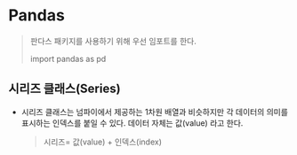 # Pandas

>   판다스 패키지를 사용하기 위해 우선 임포트를 한다.
>
> import pandas as pd

## 시리즈 클래스(Series)

- 시리즈 클래스는 넘파이에서 제공하는 1차원 배열과 비슷하지만 각 데이터의 의미를 표시하는 인덱스를 붙일 수 있다. 데이터 자체는 값(value)  라고 한다.

  > 시리즈= 값(value) + 인덱스(index)

  

